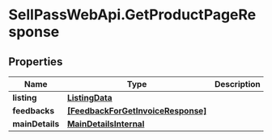 # SellPassWebApi.GetProductPageResponse

## Properties

Name | Type | Description | Notes
------------ | ------------- | ------------- | -------------
**listing** | [**ListingData**](ListingData.md) |  | [optional] 
**feedbacks** | [**[FeedbackForGetInvoiceResponse]**](FeedbackForGetInvoiceResponse.md) |  | [optional] 
**mainDetails** | [**MainDetailsInternal**](MainDetailsInternal.md) |  | [optional] 


